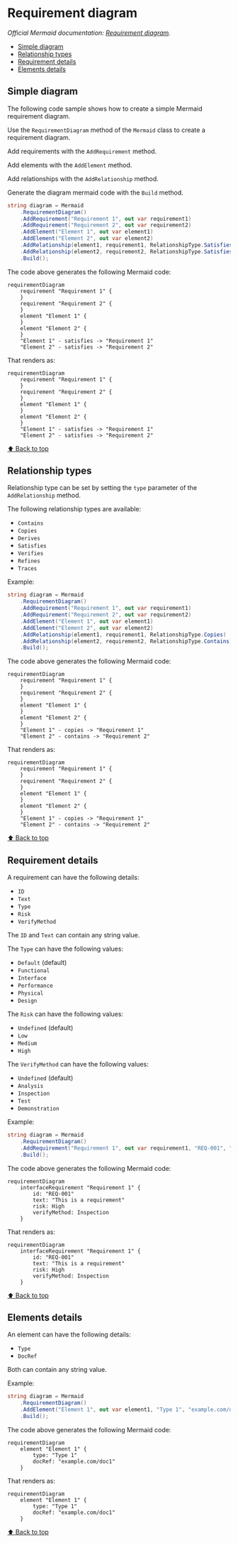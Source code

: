 # Requirement diagram<!-- omit from toc -->

*Official Mermaid documentation: [Requirement diagram](https://mermaid.js.org/syntax/requirementDiagram.html).*

- [Simple diagram](#simple-diagram)
- [Relationship types](#relationship-types)
- [Requirement details](#requirement-details)
- [Elements details](#elements-details)

## Simple diagram

The following code sample shows how to create a simple Mermaid requirement diagram.

Use the `RequirementDiagram` method of the `Mermaid` class to create a requirement diagram.

Add requirements with the `AddRequirement` method.

Add elements with the `AddElement` method.

Add relationships with the `AddRelationship` method.

Generate the diagram mermaid code with the `Build` method.

```csharp
string diagram = Mermaid
    .RequirementDiagram()
    .AddRequirement("Requirement 1", out var requirement1)
    .AddRequirement("Requirement 2", out var requirement2)
    .AddElement("Element 1", out var element1)
    .AddElement("Element 2", out var element2)
    .AddRelationship(element1, requirement1, RelationshipType.Satisfies)
    .AddRelationship(element2, requirement2, RelationshipType.Satisfies)
    .Build();
```

The code above generates the following Mermaid code:

```text
requirementDiagram
    requirement "Requirement 1" {
    }
    requirement "Requirement 2" {
    }
    element "Element 1" {
    }
    element "Element 2" {
    }
    "Element 1" - satisfies -> "Requirement 1"
    "Element 2" - satisfies -> "Requirement 2"
```

That renders as:

```mermaid
requirementDiagram
    requirement "Requirement 1" {
    }
    requirement "Requirement 2" {
    }
    element "Element 1" {
    }
    element "Element 2" {
    }
    "Element 1" - satisfies -> "Requirement 1"
    "Element 2" - satisfies -> "Requirement 2"
```

[⬆ Back to top](#requirement-diagram)

## Relationship types

Relationship type can be set by setting the `type` parameter of the `AddRelationship` method.

The following relationship types are available:

- `Contains`
- `Copies`
- `Derives`
- `Satisfies`
- `Verifies`
- `Refines`
- `Traces`

Example:

```csharp
string diagram = Mermaid
    .RequirementDiagram()
    .AddRequirement("Requirement 1", out var requirement1)
    .AddRequirement("Requirement 2", out var requirement2)
    .AddElement("Element 1", out var element1)
    .AddElement("Element 2", out var element2)
    .AddRelationship(element1, requirement1, RelationshipType.Copies)
    .AddRelationship(element2, requirement2, RelationshipType.Contains)
    .Build();
```

The code above generates the following Mermaid code:

```text
requirementDiagram
    requirement "Requirement 1" {
    }
    requirement "Requirement 2" {
    }
    element "Element 1" {
    }
    element "Element 2" {
    }
    "Element 1" - copies -> "Requirement 1"
    "Element 2" - contains -> "Requirement 2"
```

That renders as:

```mermaid
requirementDiagram
    requirement "Requirement 1" {
    }
    requirement "Requirement 2" {
    }
    element "Element 1" {
    }
    element "Element 2" {
    }
    "Element 1" - copies -> "Requirement 1"
    "Element 2" - contains -> "Requirement 2"
```

[⬆ Back to top](#requirement-diagram)

## Requirement details

A requirement can have the following details:

- `ID`
- `Text`
- `Type`
- `Risk`
- `VerifyMethod`

The `ID` and `Text` can contain any string value.

The `Type` can have the following values:

- `Default` (default)
- `Functional`
- `Interface`
- `Performance`
- `Physical`
- `Design`

The `Risk` can have the following values:

- `Undefined` (default)
- `Low`
- `Medium`
- `High`

The `VerifyMethod` can have the following values:

- `Undefined` (default)
- `Analysis`
- `Inspection`
- `Test`
- `Demonstration`

Example:

```csharp
string diagram = Mermaid
    .RequirementDiagram()
    .AddRequirement("Requirement 1", out var requirement1, "REQ-001", "This is a requirement", RequirementType.Interface, RequirementRisk.High, RequirementVerificationMethod.Inspection)
    .Build();
```

The code above generates the following Mermaid code:

```text
requirementDiagram
    interfaceRequirement "Requirement 1" {
        id: "REQ-001"
        text: "This is a requirement"
        risk: High
        verifyMethod: Inspection
    }
```

That renders as:

```mermaid
requirementDiagram
    interfaceRequirement "Requirement 1" {
        id: "REQ-001"
        text: "This is a requirement"
        risk: High
        verifyMethod: Inspection
    }
```

[⬆ Back to top](#requirement-diagram)

## Elements details

An element can have the following details:

- `Type`
- `DocRef`

Both can contain any string value.

Example:

```csharp
string diagram = Mermaid
    .RequirementDiagram()
    .AddElement("Element 1", out var element1, "Type 1", "example.com/doc1")
    .Build();
```

The code above generates the following Mermaid code:

```text
requirementDiagram
    element "Element 1" {
        type: "Type 1"
        docRef: "example.com/doc1"
    }
```

That renders as:

```mermaid
requirementDiagram
    element "Element 1" {
        type: "Type 1"
        docRef: "example.com/doc1"
    }
```

[⬆ Back to top](#requirement-diagram)
